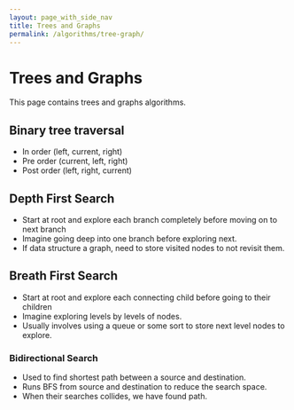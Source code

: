 ```yaml
---
layout: page_with_side_nav
title: Trees and Graphs
permalink: /algorithms/tree-graph/
---
```


# Trees and Graphs
This page contains trees and graphs algorithms. 

## Binary tree traversal
- In order (left, current, right)
- Pre order (current, left, right)
- Post order (left, right, current)

## Depth First Search
- Start at root and explore each branch completely before moving on to next branch
- Imagine going deep into one branch before exploring next.
- If data structure a graph, need to store visited nodes to not revisit them.

## Breath First Search
- Start at root and explore each connecting child before going to their children
- Imagine exploring levels by levels of nodes.
- Usually involves using a queue or some sort to store next level nodes to explore. 

### Bidirectional Search
- Used to find shortest path between a source and destination.
- Runs BFS from source and destination to reduce the search space. 
- When their searches collides, we have found path.
